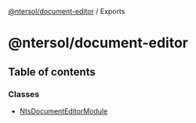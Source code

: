 [@ntersol/document-editor](README.md) / Exports

# @ntersol/document-editor

## Table of contents

### Classes

- [NtsDocumentEditorModule](classes/NtsDocumentEditorModule.md)
